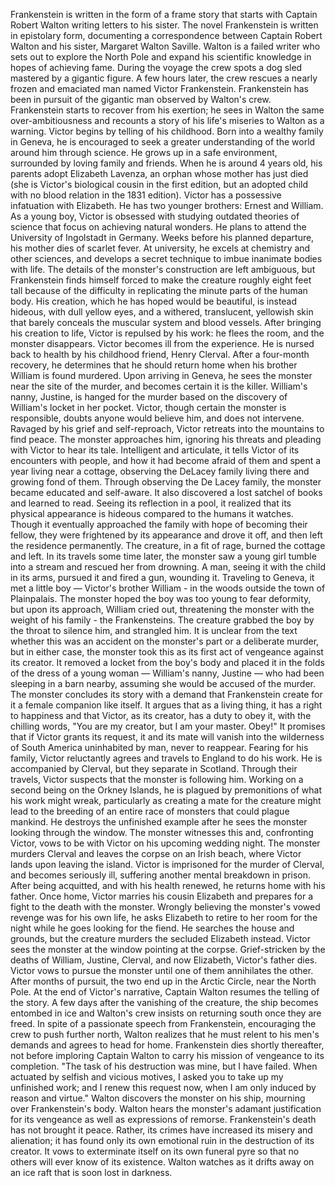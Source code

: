  Frankenstein is written in the form of a frame story that starts with Captain Robert Walton writing letters to his sister. The novel Frankenstein is written in epistolary form, documenting a correspondence between Captain Robert Walton and his sister, Margaret Walton Saville. Walton is a failed writer who sets out to explore the North Pole and expand his scientific knowledge in hopes of achieving fame. During the voyage the crew spots a dog sled mastered by a gigantic figure. A few hours later, the crew rescues a nearly frozen and emaciated man named Victor Frankenstein. Frankenstein has been in pursuit of the gigantic man observed by Walton's crew. Frankenstein starts to recover from his exertion; he sees in Walton the same over-ambitiousness and recounts a story of his life's miseries to Walton as a warning. Victor begins by telling of his childhood. Born into a wealthy family in Geneva, he is encouraged to seek a greater understanding of the world around him through science. He grows up in a safe environment, surrounded by loving family and friends. When he is around 4 years old, his parents adopt Elizabeth Lavenza, an orphan whose mother has just died (she is Victor's biological cousin in the first edition, but an adopted child with no blood relation in the 1831 edition). Victor has a possessive infatuation with Elizabeth. He has two younger brothers: Ernest and William. As a young boy, Victor is obsessed with studying outdated theories of science that focus on achieving natural wonders. He plans to attend the University of Ingolstadt in Germany. Weeks before his planned departure, his mother dies of scarlet fever. At university, he excels at chemistry and other sciences, and develops a secret technique to imbue inanimate bodies with life. The details of the monster's construction are left ambiguous, but Frankenstein finds himself forced to make the creature roughly eight feet tall because of the difficulty in replicating the minute parts of the human body. His creation, which he has hoped would be beautiful, is instead hideous, with dull yellow eyes, and a withered, translucent, yellowish skin that barely conceals the muscular system and blood vessels. After bringing his creation to life, Victor is repulsed by his work: he flees the room, and the monster disappears. Victor becomes ill from the experience. He is nursed back to health by his childhood friend, Henry Clerval. After a four-month recovery, he determines that he should return home when his brother William is found murdered. Upon arriving in Geneva, he sees the monster near the site of the murder, and becomes certain it is the killer. William's nanny, Justine, is hanged for the murder based on the discovery of William's locket in her pocket. Victor, though certain the monster is responsible, doubts anyone would believe him, and does not intervene. Ravaged by his grief and self-reproach, Victor retreats into the mountains to find peace. The monster approaches him, ignoring his threats and pleading with Victor to hear its tale. Intelligent and articulate, it tells Victor of its encounters with people, and how it had become afraid of them and spent a year living near a cottage, observing the DeLacey family living there and growing fond of them. Through observing the De Lacey family, the monster became educated and self-aware. It also discovered a lost satchel of books and learned to read. Seeing its reflection in a pool, it realized that its physical appearance is hideous compared to the humans it watches. Though it eventually approached the family with hope of becoming their fellow, they were frightened by its appearance and drove it off, and then left the residence permanently. The creature, in a fit of rage, burned the cottage and left. In its travels some time later, the monster saw a young girl tumble into a stream and rescued her from drowning. A man, seeing it with the child in its arms, pursued it and fired a gun, wounding it. Traveling to Geneva, it met a little boy — Victor's brother William - in the woods outside the town of Plainpalais. The monster hoped the boy was too young to fear deformity, but upon its approach, William cried out, threatening the monster with the weight of his family - the Frankensteins. The creature grabbed the boy by the throat to silence him, and strangled him. It is unclear from the text whether this was an accident on the monster's part or a deliberate murder, but in either case, the monster took this as its first act of vengeance against its creator. It removed a locket from the boy's body and placed it in the folds of the dress of a young woman — William's nanny, Justine — who had been sleeping in a barn nearby, assuming she would be accused of the murder. The monster concludes its story with a demand that Frankenstein create for it a female companion like itself. It argues that as a living thing, it has a right to happiness and that Victor, as its creator, has a duty to obey it, with the chilling words, "You are my creator, but I am your master. Obey!" It promises that if Victor grants its request, it and its mate will vanish into the wilderness of South America uninhabited by man, never to reappear. Fearing for his family, Victor reluctantly agrees and travels to England to do his work. He is accompanied by Clerval, but they separate in Scotland. Through their travels, Victor suspects that the monster is following him. Working on a second being on the Orkney Islands, he is plagued by premonitions of what his work might wreak, particularly as creating a mate for the creature might lead to the breeding of an entire race of monsters that could plague mankind. He destroys the unfinished example after he sees the monster looking through the window. The monster witnesses this and, confronting Victor, vows to be with Victor on his upcoming wedding night. The monster murders Clerval and leaves the corpse on an Irish beach, where Victor lands upon leaving the island. Victor is imprisoned for the murder of Clerval, and becomes seriously ill, suffering another mental breakdown in prison. After being acquitted, and with his health renewed, he returns home with his father. Once home, Victor marries his cousin Elizabeth and prepares for a fight to the death with the monster. Wrongly believing the monster's vowed revenge was for his own life, he asks Elizabeth to retire to her room for the night while he goes looking for the fiend. He searches the house and grounds, but the creature murders the secluded Elizabeth instead. Victor sees the monster at the window pointing at the corpse. Grief-stricken by the deaths of William, Justine, Clerval, and now Elizabeth, Victor's father dies. Victor vows to pursue the monster until one of them annihilates the other. After months of pursuit, the two end up in the Arctic Circle, near the North Pole. At the end of Victor's narrative, Captain Walton resumes the telling of the story. A few days after the vanishing of the creature, the ship becomes entombed in ice and Walton's crew insists on returning south once they are freed. In spite of a passionate speech from Frankenstein, encouraging the crew to push further north, Walton realizes that he must relent to his men's demands and agrees to head for home. Frankenstein dies shortly thereafter, not before imploring Captain Walton to carry his mission of vengeance to its completion. "The task of his destruction was mine, but I have failed. When actuated by selfish and vicious motives, I asked you to take up my unfinished work; and I renew this request now, when I am only induced by reason and virtue." Walton discovers the monster on his ship, mourning over Frankenstein's body. Walton hears the monster's adamant justification for its vengeance as well as expressions of remorse. Frankenstein's death has not brought it peace. Rather, its crimes have increased its misery and alienation; it has found only its own emotional ruin in the destruction of its creator. It vows to exterminate itself on its own funeral pyre so that no others will ever know of its existence. Walton watches as it drifts away on an ice raft that is soon lost in darkness.
